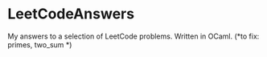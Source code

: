 # LeetCodeAnswers
My answers to a selection of LeetCode problems.
Written in OCaml.
(*to fix: primes, two_sum *)
